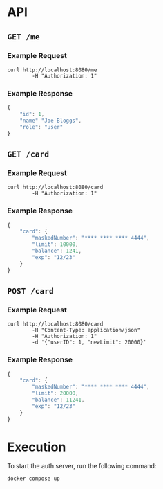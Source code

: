 # API

## `GET /me`

### Example Request

```
curl http://localhost:8080/me
        -H "Authorization: 1"
```

### Example Response

```javascript
{
    "id": 1,
    "name" "Joe Bloggs",
    "role": "user"
}
```

## `GET /card`

### Example Request

```
curl http://localhost:8080/card
        -H "Authorization: 1"
```

### Example Response

```javascript
{
    "card": {
        "maskedNumber": "**** **** **** 4444",
        "limit": 10000,
        "balance": 1241,
        "exp": "12/23"
    }
}
```

## `POST /card`

### Example Request

```
curl http://localhost:8080/card
        -H "Content-Type: application/json"
        -H "Authorization: 1"
        -d '{"userID": 1, "newLimit": 20000}'
```

### Example Response

```javascript
{
    "card": {
        "maskedNumber": "**** **** **** 4444",
        "limit": 20000,
        "balance": 11241,
        "exp": "12/23"
    }
}
```

# Execution

To start the auth server, run the following command:

    docker compose up
